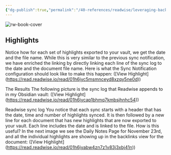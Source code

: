 ```yaml
---
{"dg-publish":true,"permalink":"/40-references/readwise/leveraging-backlinks-in-obsidian-and-readwise-export/","tags":["rw/articles"]}
---
```


![rw-book-cover](https://miro.medium.com/v2/resize:fit:800/0*n8kDQtD_LlS-hVmR.png)

## Highlights
Notice how for each set of highlights exported to your vault, we get the date and the file name. While this is very similar to the previous sync notification, we have enriched the linking by directly linking each line of the sync log to the date and the document file name. Here is what the Sync Notification configuration should look like to make this happen: ([View Highlight] (https://read.readwise.io/read/01h6jyc5msmnceyd8xzqy5ne0d))


The Results
The following picture is the sync log that Readwise appends to in my Obsidian vault: ([View Highlight] (https://read.readwise.io/read/01h6jycap1bhmq7kmbsjhnhc54))


Readwise sync log
You notice that each sync starts with a header that has the date, time and number of highlights synced. It is then followed by a new line for each document that has new highlights that are now exported to your vault. Each line includes the date and is linked to the file.
How is this useful? In the next image we see the Daily Notes Page for November 23rd, and all the individual highlights are showing up in the backlinks view for the document: ([View Highlight] (https://read.readwise.io/read/01h6jyabw4zn7z1v83j3xbj41n))


